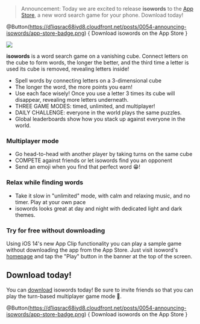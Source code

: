 > Announcement: Today we are excited to release **isowords** to the
> [App Store](https://www.isowords.xyz/download), a new word search game for your phone. Download
> today!

@Button(https://d1iqsrac68iyd8.cloudfront.net/posts/0054-announcing-isowords/app-store-badge.png) {
  Download isowords on the App Store
}

![](https://d1iqsrac68iyd8.cloudfront.net/posts/0054-announcing-isowords/isowords-screenshots.jpg)

**isowords** is a word search game on a vanishing cube. Connect letters on the cube to form words,
the longer the better, and the third time a letter is used its cube is removed, revealing letters
inside!

  - Spell words by connecting letters on a 3-dimensional cube
  - The longer the word, the more points you earn!
  - Use each face wisely! Once you use a letter 3 times its cube will disappear, revealing more letters underneath.
  - THREE GAME MODES: timed, unlimited, and multiplayer!
  - DAILY CHALLENGE: everyone in the world plays the same puzzles.
  - Global leaderboards show how you stack up against everyone in the world.

### Multiplayer mode

  - Go head-to-head with another player by taking turns on the same cube
  - COMPETE against friends or let isowords find you an opponent
  - Send an emoji when you find that perfect word 😁!

### Relax while finding words

  - Take it slow in "unlimited" mode, with calm and relaxing music, and no timer. Play at your own
    pace
  - isowords looks great at day and night with dedicated light and dark themes.

### Try for free without downloading

Using iOS 14's new App Clip functionality you can play a sample game without downloading the app
from the App Store. Just visit isoword's [homepage](https://www.isowords.xyz) and tap the "Play"
button in the banner at the top of the screen.

## Download today!

You can [download](https://www.isowords.xyz/app-store) isowords today! Be sure to invite friends so
that you can play the turn-based multiplayer game mode 🤝.

@Button(https://d1iqsrac68iyd8.cloudfront.net/posts/0054-announcing-isowords/app-store-badge.png) {
  Download isowords on the App Store
}
